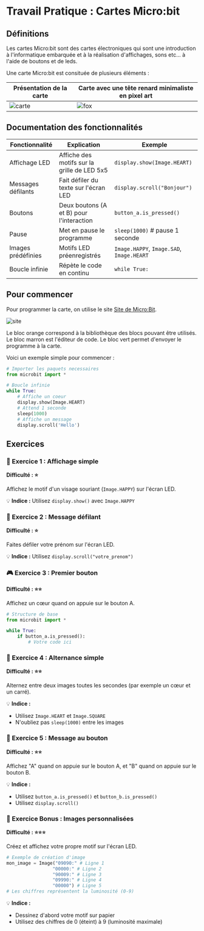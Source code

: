# Travail Pratique : Cartes Micro:bit

## Définitions

Les cartes Micro:bit sont des cartes électroniques qui sont une introduction à l'informatique embarquée et à la réalisation d'affichages, sons etc... à l'aide de boutons et de leds.

Une carte Micro:bit est consituée de plusieurs éléments :

|Présentation de la carte|Carte avec une tête renard minimaliste en pixel art|
|-|-|
|![carte](microbit.png)|![fox](fox_microbit.png)|

## Documentation des fonctionnalités

| Fonctionnalité | Explication | Exemple |
|----------------|-------------|----------|
| Affichage LED | Affiche des motifs sur la grille de LED 5x5 | `display.show(Image.HEART)` |
| Messages défilants | Fait défiler du texte sur l'écran LED | `display.scroll("Bonjour")` |
| Boutons | Deux boutons (A et B) pour l'interaction | `button_a.is_pressed()` |
| Pause | Met en pause le programme | `sleep(1000)` # pause 1 seconde |
| Images prédéfinies | Motifs LED préenregistrés | `Image.HAPPY`, `Image.SAD`, `Image.HEART` |
| Boucle infinie | Répète le code en continu | `while True:` |

## Pour commencer

Pour programmer la carte, on utilise le site [Site de Micro:Bit](https://python.microbit.org/v/3/reference).

![site](editor.png)

Le bloc orange correspond à la bibliothèque des blocs pouvant être utilisés.
Le bloc marron est l'éditeur de code.
Le bloc vert permet d'envoyer le programme à la carte.

Voici un exemple simple pour commencer :

```python
# Importer les paquets necessaires
from microbit import *

# Boucle infinie
while True:
    # Affiche un coeur
    display.show(Image.HEART)
    # Attend 1 seconde
    sleep(1000)
    # Affiche un message
    display.scroll('Hello')
```

## Exercices

### 🌟 Exercice 1 : Affichage simple
**Difficulté : ⭐**

Affichez le motif d'un visage souriant (`Image.HAPPY`) sur l'écran LED.

💡 **Indice :** Utilisez `display.show()` avec `Image.HAPPY`

### 🎨 Exercice 2 : Message défilant
**Difficulté : ⭐**

Faites défiler votre prénom sur l'écran LED.

💡 **Indice :** Utilisez `display.scroll("votre_prenom")`

### 🎮 Exercice 3 : Premier bouton
**Difficulté : ⭐⭐**

Affichez un cœur quand on appuie sur le bouton A.

```python
# Structure de base
from microbit import *

while True:
    if button_a.is_pressed():
        # Votre code ici
```

### 🎨 Exercice 4 : Alternance simple
**Difficulté : ⭐⭐**

Alternez entre deux images toutes les secondes (par exemple un cœur et un carré).

💡 **Indice :** 
- Utilisez `Image.HEART` et `Image.SQUARE`
- N'oubliez pas `sleep(1000)` entre les images

### 🌟 Exercice 5 : Message au bouton
**Difficulté : ⭐⭐**

Affichez "A" quand on appuie sur le bouton A, et "B" quand on appuie sur le bouton B.

💡 **Indice :** 
- Utilisez `button_a.is_pressed()` et `button_b.is_pressed()`
- Utilisez `display.scroll()`

### 🎵 Exercice Bonus : Images personnalisées
**Difficulté : ⭐⭐⭐**

Créez et affichez votre propre motif sur l'écran LED.

```python
# Exemple de création d'image
mon_image = Image("09090:" # Ligne 1
                 "00000:" # Ligne 2
                 "90009:" # Ligne 3
                 "09990:" # Ligne 4
                 "00000") # Ligne 5
# Les chiffres représentent la luminosité (0-9)
```

💡 **Indice :** 
- Dessinez d'abord votre motif sur papier
- Utilisez des chiffres de 0 (éteint) à 9 (luminosité maximale)